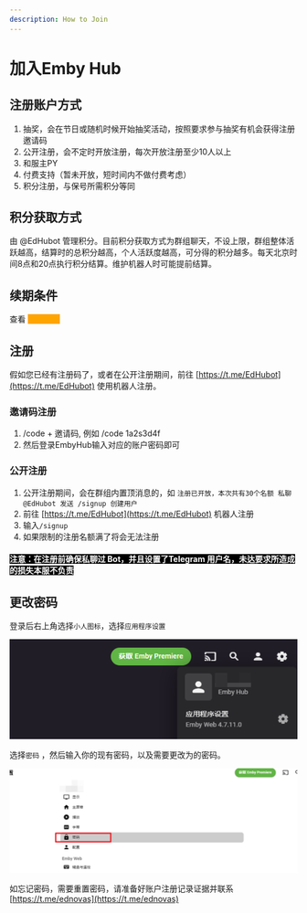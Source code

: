 ```yaml
---
description: How to Join
---
```


# 加入Emby Hub

## 注册账户方式



1. 抽奖，会在节日或随机时候开始抽奖活动，按照要求参与抽奖有机会获得注册邀请码
2. 公开注册，会不定时开放注册，每次开放注册至少10人以上
3. 和服主PY
4. 付费支持（暂未开放，短时间内不做付费考虑）
5. 积分注册，与保号所需积分等同

## 积分获取方式

由 @EdHubot 管理积分。目前积分获取方式为群组聊天，不设上限，群组整体活跃越高，结算时的总积分越高，个人活跃度越高，可分得的积分越多。每天北京时间8点和20点执行积分结算。维护机器人时可能提前结算。

## 续期条件

查看 <mark style="color:orange;background-color:orange;">保号要求</mark>

## 注册

假如您已经有注册码了，或者在公开注册期间，前往 [https://t.me/EdHubot](https://t.me/EdHubot) 使用机器人注册。

### 邀请码注册

1. /code + 邀请码, 例如 /code 1a2s3d4f
2. 然后登录EmbyHub输入对应的账户密码即可

### 公开注册

1. 公开注册期间，会在群组内置顶消息的，如 `注册已开放，本次共有30个名额 私聊 @EdHubot 发送 /signup 创建用户`
2. 前往 [https://t.me/EdHubot](https://t.me/EdHubot) 机器人注册
3. 输入`/signup`
4. 如果限制的注册名额满了将会无法注册

#### <mark style="color:white;background-color:black;">注意：在注册前确保私聊过 Bot，并且设置了Telegram 用户名，未达要求所造成的损失本服不负责</mark>



## 更改密码

登录后右上角选择`小人图标`，选择`应用程序设置`

![](<.gitbook/assets/image (2).png>)

选择`密码` ，然后输入你的现有密码，以及需要更改为的密码。

![](.gitbook/assets/image.png)

如忘记密码，需要重置密码，请准备好账户注册记录证据并联系 [https://t.me/ednovas](https://t.me/ednovas)


